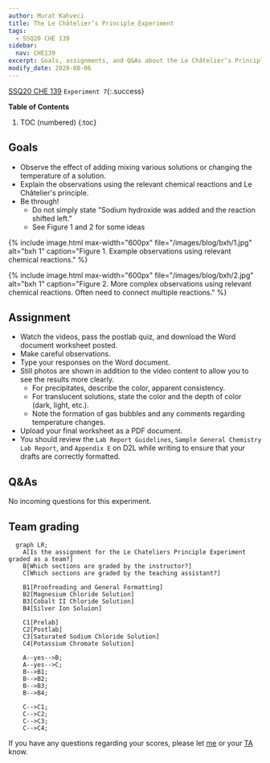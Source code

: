 ```yaml
---
author: Murat Kahveci
title: The Le Châtelier’s Principle Experiment
tags: 
  - SSQ20 CHE 139
sidebar:
  nav: CHE139  
excerpt: Goals, assignments, and Q&As about the Le Châtelier’s Principle Experiment.
modify_date: 2020-08-06
---
```

<a class="button button--outline-success button--pill button--xs" href="/tpv">SSQ20 CHE 139</a>
`Experiment 7`{:.success}

__Table of Contents__

1. TOC (numbered)
{:toc}

## Goals

- Observe the effect of adding mixing various solutions or changing the temperature of a solution.
- Explain the observations using the relevant chemical reactions and Le Châtelier's principle.
- Be through!  
  - Do not simply state "Sodium hydroxide was added and the reaction shifted left."
  - See Figure 1 and 2 for some ideas

{% include image.html max-width="600px"
   file="/images/blog/bxh/1.jpg" alt="bxh 1"
   caption="Figure 1. Example observations using relevant chemical reactions." %}

{% include image.html max-width="600px"
   file="/images/blog/bxh/2.jpg" alt="bxh 1"
   caption="Figure 2. More complex observations using relevant chemical reactions. Often need to connect multiple reactions." %}


## Assignment

- Watch the videos, pass the postlab quiz, and download the Word document worksheet posted.
- Make careful observations.
- Type your responses on the Word document.
- Still photos are shown in addition to the video content to allow you to see the results more clearly.
  - For precipitates, describe the color, apparent consistency.
  - For translucent solutions, state the color and the depth of color (dark, light, etc.).
  - Note the formation of gas bubbles and any comments regarding temperature changes.
- Upload your final worksheet as a PDF document.
- You should review the `Lab Report Guidelines`, `Sample General Chemistry Lab Report`, and `Appendix E` on D2L while writing to ensure that your drafts are correctly formatted.

## Q&As

No incoming questions for this experiment.

## Team grading

```mermaid
  graph LR;
    A[Is the assignment for the Le Chateliers Principle Experiment graded as a team?]
    B[Which sections are graded by the instructor?]
    C[Which sections are graded by the teaching assistant?]

    B1[Proofreading and General Formatting]
    B2[Magnesium Chloride Solution]
    B3[Cobalt II Chloride Solution]
    B4[Silver Ion Soluion]

    C1[Prelab]
    C2[Postlab]
    C3[Saturated Sodium Chloride Solution]
    C4[Potassium Chromate Solution]

    A--yes-->B;
    A--yes-->C;
    B-->B1;
    B-->B2;
    B-->B3;
    B-->B4;

    C-->C1;
    C-->C2;
    C-->C3;
    C-->C4;
```

If you have any questions regarding your scores, please let [me](mailto:mkahveci@depaul.edu) or your [TA](mailto:brownt1129@gmail.com) know.